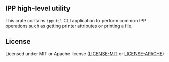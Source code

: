 ## IPP high-level utility

This crate contains `ipputil` CLI application to perform common IPP operations
such as getting printer attributes or printing a file.

## License

Licensed under MIT or Apache license ([LICENSE-MIT](https://opensource.org/licenses/MIT) or [LICENSE-APACHE](https://opensource.org/licenses/Apache-2.0))
